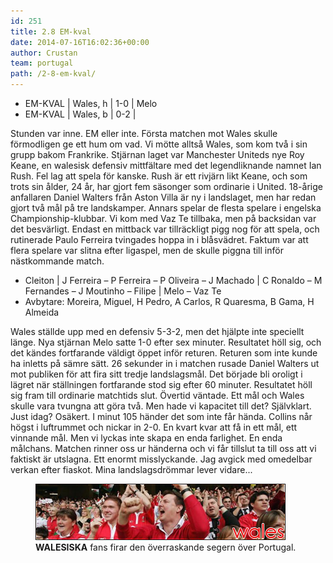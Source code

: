 ```yaml
---
id: 251
title: 2.8 EM-kval
date: 2014-07-16T16:02:36+00:00
author: Crustan
team: portugal
path: /2-8-em-kval/
---
```


- EM-KVAL | Wales, h | 1-0 | Melo
- EM-KVAL | Wales, b | 0-2 |

Stunden var inne. EM eller inte. Första matchen mot Wales skulle förmodligen ge ett hum om vad. Vi mötte alltså Wales, som kom två i sin grupp bakom Frankrike. Stjärnan laget var Manchester Uniteds nye Roy Keane, en walesisk defensiv mittfältare med det legendliknande namnet Ian Rush. Fel lag att spela för kanske. Rush är ett rivjärn likt Keane, och som trots sin ålder, 24 år, har gjort fem säsonger som ordinarie i United. 18-årige anfallaren Daniel Walters från Aston Villa är ny i landslaget, men har redan gjort två mål på tre landskamper. Annars spelar de flesta spelare i engelska Championship-klubbar. Vi kom med Vaz Te tillbaka, men på backsidan var det besvärligt. Endast en mittback var tillräckligt pigg nog för att spela, och rutinerade Paulo Ferreira tvingades hoppa in i blåsvädret. Faktum var att flera spelare var slitna efter ligaspel, men de skulle piggna till inför nästkommande match.

- Cleiton | J Ferreira – P Ferreira – P Oliveira – J Machado | C Ronaldo – M Fernandes – J Moutinho – Filipe | Melo – Vaz Te
- Avbytare: Moreira, Miguel, H Pedro, A Carlos, R Quaresma, B Gama, H Almeida

Wales ställde upp med en defensiv 5-3-2, men det hjälpte inte speciellt länge. Nya stjärnan Melo satte 1-0 efter sex minuter. Resultatet höll sig, och det kändes fortfarande väldigt öppet inför returen. Returen som inte kunde ha inletts på sämre sätt. 26 sekunder in i matchen rusade Daniel Walters ut mot publiken för att fira sitt tredje landslagsmål. Det började bli oroligt i lägret när ställningen fortfarande stod sig efter 60 minuter. Resultatet höll sig fram till ordinarie matchtids slut. Övertid väntade. Ett mål och Wales skulle vara tvungna att göra två. Men hade vi kapacitet till det? Självklart. Just idag? Osäkert. I minut 105 händer det som inte får hända. Collins når högst i luftrummet och nickar in 2-0. En kvart kvar att få in ett mål, ett vinnande mål. Men vi lyckas inte skapa en enda farlighet. En enda målchans. Matchen rinner oss ur händerna och vi får tillslut ta till oss att vi faktiskt är utslagna. Ett enormt misslyckande. Jag avgick med omedelbar verkan efter fiaskot. Mina landslagsdrömmar lever vidare...

<figure>
  <img src="../images/wales.png" alt="wales"  />
  <figcaption><strong>WALESISKA</strong> fans firar den överraskande segern över Portugal.</figcaption>
</figure>
